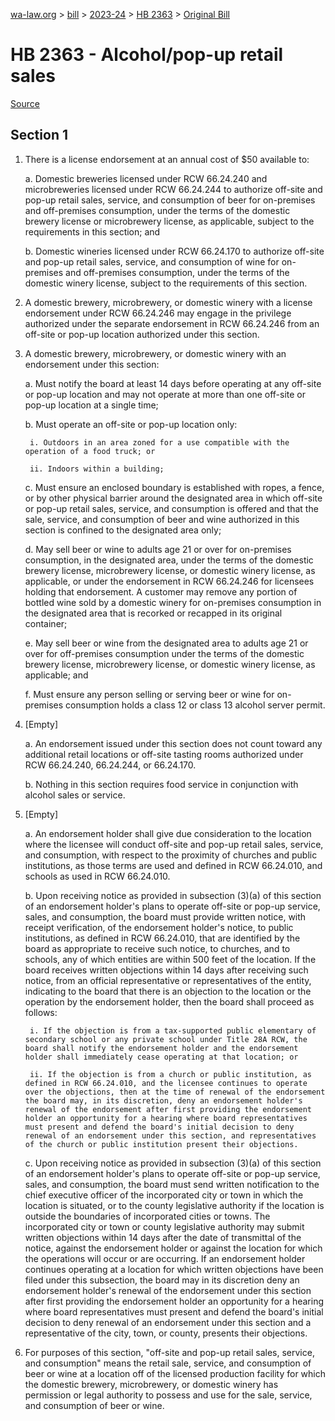 [wa-law.org](/) > [bill](/bill/) > [2023-24](/bill/2023-24/) > [HB 2363](/bill/2023-24/hb/2363/) > [Original Bill](/bill/2023-24/hb/2363/1/)

# HB 2363 - Alcohol/pop-up retail sales

[Source](http://lawfilesext.leg.wa.gov/biennium/2023-24/Pdf/Bills/House%20Bills/2363.pdf)

## Section 1
1. There is a license endorsement at an annual cost of $50 available to:

    a. Domestic breweries licensed under RCW 66.24.240 and microbreweries licensed under RCW 66.24.244 to authorize off-site and pop-up retail sales, service, and consumption of beer for on-premises and off-premises consumption, under the terms of the domestic brewery license or microbrewery license, as applicable, subject to the requirements in this section; and

    b. Domestic wineries licensed under RCW 66.24.170 to authorize off-site and pop-up retail sales, service, and consumption of wine for on-premises and off-premises consumption, under the terms of the domestic winery license, subject to the requirements of this section.

2. A domestic brewery, microbrewery, or domestic winery with a license endorsement under RCW 66.24.246 may engage in the privilege authorized under the separate endorsement in RCW 66.24.246 from an off-site or pop-up location authorized under this section.

3. A domestic brewery, microbrewery, or domestic winery with an endorsement under this section:

    a. Must notify the board at least 14 days before operating at any off-site or pop-up location and may not operate at more than one off-site or pop-up location at a single time;

    b. Must operate an off-site or pop-up location only:

        i. Outdoors in an area zoned for a use compatible with the operation of a food truck; or

        ii. Indoors within a building;

    c. Must ensure an enclosed boundary is established with ropes, a fence, or by other physical barrier around the designated area in which off-site or pop-up retail sales, service, and consumption is offered and that the sale, service, and consumption of beer and wine authorized in this section is confined to the designated area only;

    d. May sell beer or wine to adults age 21 or over for on-premises consumption, in the designated area, under the terms of the domestic brewery license, microbrewery license, or domestic winery license, as applicable, or under the endorsement in RCW 66.24.246 for licensees holding that endorsement. A customer may remove any portion of bottled wine sold by a domestic winery for on-premises consumption in the designated area that is recorked or recapped in its original container;

    e. May sell beer or wine from the designated area to adults age 21 or over for off-premises consumption under the terms of the domestic brewery license, microbrewery license, or domestic winery license, as applicable; and

    f. Must ensure any person selling or serving beer or wine for on-premises consumption holds a class 12 or class 13 alcohol server permit.

4. [Empty]

    a. An endorsement issued under this section does not count toward any additional retail locations or off-site tasting rooms authorized under RCW 66.24.240, 66.24.244, or 66.24.170.

    b. Nothing in this section requires food service in conjunction with alcohol sales or service.

5. [Empty]

    a. An endorsement holder shall give due consideration to the location where the licensee will conduct off-site and pop-up retail sales, service, and consumption, with respect to the proximity of churches and public institutions, as those terms are used and defined in RCW 66.24.010, and schools as used in RCW 66.24.010.

    b. Upon receiving notice as provided in subsection (3)(a) of this section of an endorsement holder's plans to operate off-site or pop-up service, sales, and consumption, the board must provide written notice, with receipt verification, of the endorsement holder's notice, to public institutions, as defined in RCW 66.24.010, that are identified by the board as appropriate to receive such notice, to churches, and to schools, any of which entities are within 500 feet of the location. If the board receives written objections within 14 days after receiving such notice, from an official representative or representatives of the entity, indicating to the board that there is an objection to the location or the operation by the endorsement holder, then the board shall proceed as follows:

        i. If the objection is from a tax-supported public elementary of secondary school or any private school under Title 28A RCW, the board shall notify the endorsement holder and the endorsement holder shall immediately cease operating at that location; or

        ii. If the objection is from a church or public institution, as defined in RCW 66.24.010, and the licensee continues to operate over the objections, then at the time of renewal of the endorsement the board may, in its discretion, deny an endorsement holder's renewal of the endorsement after first providing the endorsement holder an opportunity for a hearing where board representatives must present and defend the board's initial decision to deny renewal of an endorsement under this section, and representatives of the church or public institution present their objections.

    c. Upon receiving notice as provided in subsection (3)(a) of this section of an endorsement holder's plans to operate off-site or pop-up service, sales, and consumption, the board must send written notification to the chief executive officer of the incorporated city or town in which the location is situated, or to the county legislative authority if the location is outside the boundaries of incorporated cities or towns. The incorporated city or town or county legislative authority may submit written objections within 14 days after the date of transmittal of the notice, against the endorsement holder or against the location for which the operations will occur or are occurring. If an endorsement holder continues operating at a location for which written objections have been filed under this subsection, the board may in its discretion deny an endorsement holder's renewal of the endorsement under this section after first providing the endorsement holder an opportunity for a hearing where board representatives must present and defend the board's initial decision to deny renewal of an endorsement under this section and a representative of the city, town, or county, presents their objections.

6. For purposes of this section, "off-site and pop-up retail sales, service, and consumption" means the retail sale, service, and consumption of beer or wine at a location off of the licensed production facility for which the domestic brewery, microbrewery, or domestic winery has permission or legal authority to possess and use for the sale, service, and consumption of beer or wine.
